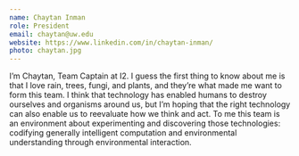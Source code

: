 ```yaml
---
name: Chaytan Inman
role: President
email: chaytan@uw.edu
website: https://www.linkedin.com/in/chaytan-inman/
photo: chaytan.jpg
---
```


I’m Chaytan, Team Captain at I2. I guess the first thing to know about me is that I love rain, trees, fungi, and plants, and they’re what made me want to form this team. I think that technology has enabled humans to destroy ourselves and organisms around us, but I’m hoping that the right technology can also enable us to reevaluate how we think and act. To me this team is an environment about experimenting and discovering those technologies: codifying generally intelligent computation and environmental understanding through environmental interaction.
